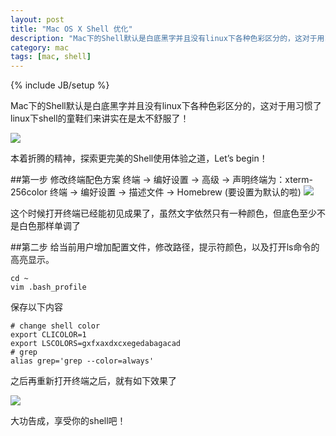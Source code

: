 ```yaml
---
layout: post
title: "Mac OS X Shell 优化"
description: "Mac下的Shell默认是白底黑字并且没有linux下各种色彩区分的，这对于用习惯了linux下shell的童鞋们来讲实在是太不舒服了！"
category: mac
tags: [mac, shell]
---
```

{% include JB/setup %}

Mac下的Shell默认是白底黑字并且没有linux下各种色彩区分的，这对于用习惯了linux下shell的童鞋们来讲实在是太不舒服了！

<img src="http://ww3.sinaimg.cn/mw690/713d9449gw1e3pa9xfv1fj.jpg">

本着折腾的精神，探索更完美的Shell使用体验之道，Let’s begin！

##第一步
修改终端配色方案
终端 -> 编好设置 -> 高级 -> 声明终端为：xterm-256color
终端 -> 编好设置 -> 描述文件 -> Homebrew (要设置为默认的啦)
<img src="http://ww4.sinaimg.cn/mw690/713d9449gw1e3pa9u5x95j.jpg">

这个时候打开终端已经能初见成果了，虽然文字依然只有一种颜色，但底色至少不是白色那样单调了

##第二步
给当前用户增加配置文件，修改路径，提示符颜色，以及打开ls命令的高亮显示。

	cd ~
	vim .bash_profile

保存以下内容

	# change shell color
	export CLICOLOR=1
	export LSCOLORS=gxfxaxdxcxegedabagacad
	# grep
	alias grep='grep --color=always'

之后再重新打开终端之后，就有如下效果了

<img src="http://ww3.sinaimg.cn/mw690/713d9449gw1e3pa9wmqzsj.jpg">

大功告成，享受你的shell吧！